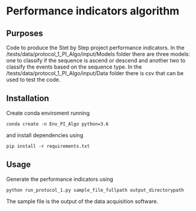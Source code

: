 # Performance indicators algorithm

## Purposes

Code to produce the Stet by Step project performance indicators. In the /tests/data/protocol_1_PI_Algo/input/Models folder there are three models: one to classify if the sequence is ascend or descend and another two to classify the events based on the sequence type. In the /tests/data/protocol_1_PI_Algo/input/Data folder there is csv that can be used to test the code.

## Installation

Create conda enviroment running
```
conda create -n Env_PI_Algo python=3.6
```

and install dependencies using
```
pip install -r requirements.txt
```

## Usage
Generate the performance indicators using
```
python run_protocol_1.py sample_file_fullpath output_directorypath
```
The sample file is the output of the data acquisition software.

